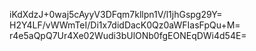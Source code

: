 iKdXdzJ+0waj5cAyyV3DFqm7kllpn1V/l1jhGspg29Y=
H2Y4LF/vWWmTeI/Di1x7didDacK0Qz0aWFIasFpQu+M=
r4e5aQpQ7Ur4Xe02Wudi3bUlONb0fgEONEqDWi4d54E=
